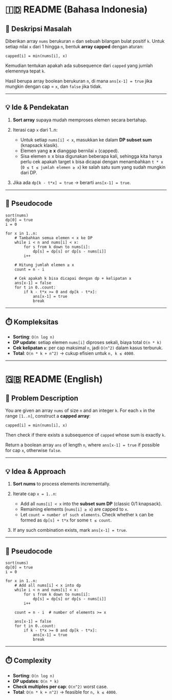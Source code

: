 # 🇮🇩 README (Bahasa Indonesia)

## 📌 Deskripsi Masalah

Diberikan array `nums` berukuran `n` dan sebuah bilangan bulat positif `k`.
Untuk setiap nilai `x` dari 1 hingga `n`, bentuk **array capped** dengan aturan:

```
capped[i] = min(nums[i], x)
```

Kemudian tentukan apakah ada subsequence dari `capped` yang jumlah elemennya tepat `k`.

Hasil berupa array boolean berukuran `n`, di mana `ans[x-1] = true` jika mungkin dengan cap = `x`, dan `false` jika tidak.

---

## 💡 Ide & Pendekatan

1. **Sort array** supaya mudah memproses elemen secara bertahap.
2. Iterasi cap `x` dari 1..n:

   * Untuk setiap `nums[i] < x`, masukkan ke dalam **DP subset sum** (knapsack klasik).
   * Elemen yang **≥ x** dianggap bernilai `x` (capped).
   * Sisa elemen ≥ x bisa digunakan beberapa kali, sehingga kita hanya perlu cek apakah target `k` bisa dicapai dengan menambahkan `t * x` (`0 ≤ t ≤ jumlah elemen ≥ x`) ke salah satu sum yang sudah mungkin dari DP.
3. Jika ada `dp[k - t*x] = true` → berarti `ans[x-1] = true`.

---

## 🧩 Pseudocode

```
sort(nums)
dp[0] = true
i = 0

for x in 1..n:
    # Tambahkan semua elemen < x ke DP
    while i < n and nums[i] < x:
        for s from k down to nums[i]:
            dp[s] = dp[s] or dp[s - nums[i]]
        i++

    # Hitung jumlah elemen ≥ x
    count = n - i

    # Cek apakah k bisa dicapai dengan dp + kelipatan x
    ans[x-1] = false
    for t in 0..count:
        if k - t*x >= 0 and dp[k - t*x]:
            ans[x-1] = true
            break
```

---

## ⏱️ Kompleksitas

* **Sorting**: `O(n log n)`
* **DP update**: setiap elemen `nums[i]` diproses sekali, biaya total `O(n * k)`
* **Cek kelipatan `x`**: per cap maksimal `n`, jadi `O(n^2)` dalam kasus terburuk.
* **Total**: `O(n * k + n^2)` → cukup efisien untuk `n, k ≤ 4000`.

---

# 🇬🇧 README (English)

## 📌 Problem Description

You are given an array `nums` of size `n` and an integer `k`.
For each `x` in the range `[1..n]`, construct a **capped array**:

```
capped[i] = min(nums[i], x)
```

Then check if there exists a subsequence of `capped` whose sum is exactly `k`.

Return a boolean array `ans` of length `n`, where `ans[x-1] = true` if possible for cap `x`, otherwise `false`.

---

## 💡 Idea & Approach

1. **Sort nums** to process elements incrementally.
2. Iterate cap `x = 1..n`:

   * Add all `nums[i] < x` into the **subset sum DP** (classic 0/1 knapsack).
   * Remaining elements (`nums[i] ≥ x`) are capped to `x`.
   * Let `count = number of such elements`.
     Check whether `k` can be formed as `dp[s] + t*x` for some `t ≤ count`.
3. If any such combination exists, mark `ans[x-1] = true`.

---

## 🧩 Pseudocode

```
sort(nums)
dp[0] = true
i = 0

for x in 1..n:
    # Add all nums[i] < x into dp
    while i < n and nums[i] < x:
        for s from k down to nums[i]:
            dp[s] = dp[s] or dp[s - nums[i]]
        i++

    count = n - i  # number of elements >= x

    ans[x-1] = false
    for t in 0..count:
        if k - t*x >= 0 and dp[k - t*x]:
            ans[x-1] = true
            break
```

---

## ⏱️ Complexity

* **Sorting**: `O(n log n)`
* **DP updates**: `O(n * k)`
* **Check multiples per cap**: `O(n^2)` worst case.
* **Total**: `O(n * k + n^2)` → feasible for `n, k ≤ 4000`.